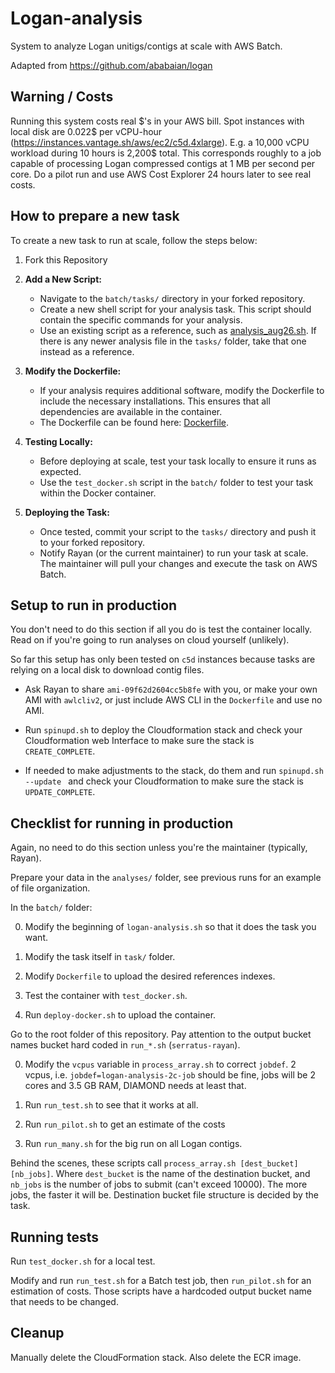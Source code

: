 # Logan-analysis

System to analyze Logan unitigs/contigs at scale with AWS Batch.

Adapted from https://github.com/ababaian/logan

## Warning / Costs

Running this system costs real \$'s in your AWS bill. Spot instances with local disk are 0.022$ per vCPU-hour (https://instances.vantage.sh/aws/ec2/c5d.4xlarge). E.g. a 10,000 vCPU workload during 10 hours is 2,200$ total. This corresponds roughly to a job capable of processing Logan compressed contigs at 1 MB per second per core. Do a pilot run and use AWS Cost Explorer 24 hours later to see real costs.

## How to prepare a new task

To create a new task to run at scale, follow the steps below:

1. Fork this Repository

2. **Add a New Script:**
   - Navigate to the `batch/tasks/` directory in your forked repository.
   - Create a new shell script for your analysis task. This script should contain the specific commands for your analysis.
   - Use an existing script as a reference, such as [analysis_aug26.sh](https://gitlab.pasteur.fr/rchikhi_pasteur/logan-analysis/-/blob/master/batch/tasks/analysis_aug26.sh). If there is any newer analysis file in the `tasks/` folder, take that one instead as a reference.

3. **Modify the Dockerfile:**
   - If your analysis requires additional software, modify the Dockerfile to include the necessary installations. This ensures that all dependencies are available in the container.
   - The Dockerfile can be found here: [Dockerfile](https://gitlab.pasteur.fr/rchikhi_pasteur/logan-analysis/-/blob/master/batch/Dockerfile).

4. **Testing Locally:**
   - Before deploying at scale, test your task locally to ensure it runs as expected.
   - Use the `test_docker.sh` script in the `batch/` folder to test your task within the Docker container.

5. **Deploying the Task:**
   - Once tested, commit your script to the `tasks/` directory and push it to your forked repository.
   - Notify Rayan (or the current maintainer) to run your task at scale. The maintainer will pull your changes and execute the task on AWS Batch.



## Setup to run in production

You don't need to do this section if all you do is test the container locally. Read on if you're going to run analyses on cloud yourself (unlikely).

So far this setup has only been tested on `c5d` instances because tasks are relying on a local disk to download contig files.

- Ask Rayan to share `ami-09f62d2604cc5b8fe` with you, or make your own AMI with `awlcliv2`, or just include AWS CLI in the `Dockerfile` and use no AMI.

- Run `spinupd.sh` to deploy the Cloudformation stack and check your Cloudformation web Interface to make sure the stack is `CREATE_COMPLETE`.

- If needed to make adjustments to the stack, do them and run `spinupd.sh --update ` and check your Cloudformation to make sure the stack is `UPDATE_COMPLETE`.

## Checklist for running in production

Again, no need to do this section unless you're the maintainer (typically, Rayan).

Prepare your data in the `analyses/` folder, see previous runs for an example of file organization.

In the ̀`batch/` folder:

0) Modify the beginning of `logan-analysis.sh` so that it does the task you want.

1) Modify the task itself in `task/` folder.

2) Modify `Dockerfile` to upload the desired references indexes.

3) Test the container with `test_docker.sh`. 

3) Run `deploy-docker.sh` to upload the container.


Go to the root folder of this repository. Pay attention to the output bucket names bucket hard coded in `run_*.sh` (`serratus-rayan`).


0) Modify the `vcpus` variable in `process_array.sh` to correct `jobdef`. 2 vcpus, i.e. `jobdef=logan-analysis-2c-job` should be fine, jobs will be 2 cores and 3.5 GB RAM, DIAMOND needs at least that.

1) Run `run_test.sh` to see that it works at all.

2) Run `run_pilot.sh` to get an estimate of the costs

2) Run `run_many.sh` for the big run on all Logan contigs.

Behind the scenes, these scripts call `process_array.sh [dest_bucket] [nb_jobs]`. Where `dest_bucket` is the name of the destination bucket, and `nb_jobs` is the number of jobs to submit (can't exceed 10000). The more jobs, the faster it will be. Destination bucket file structure is decided by the task.

## Running tests

Run `test_docker.sh` for a local test.

Modify and run `run_test.sh` for a Batch test job, then `run_pilot.sh` for an estimation of costs. Those scripts have a hardcoded output bucket name that needs to be changed.

## Cleanup

Manually delete the CloudFormation stack. Also delete the ECR image. 


